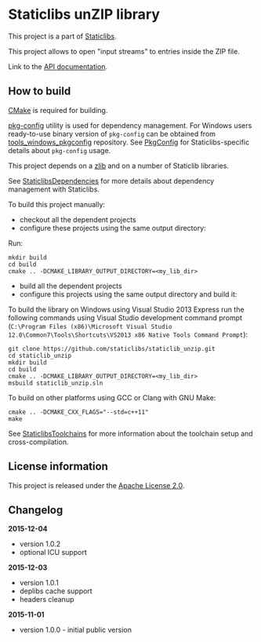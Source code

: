 Staticlibs unZIP library
========================

This project is a part of [Staticlibs](http://staticlibs.net/).

This project allows to open "input streams" to entries inside the ZIP file.

Link to the [API documentation](http://staticlibs.net/staticlib_unzip/docs/html/namespacestaticlib_1_1unzip.html).

How to build
------------

[CMake](http://cmake.org/) is required for building.

[pkg-config](http://www.freedesktop.org/wiki/Software/pkg-config/) utility is used for dependency management.
For Windows users ready-to-use binary version of `pkg-config` can be obtained from [tools_windows_pkgconfig](https://github.com/staticlibs/tools_windows_pkgconfig) repository.
See [PkgConfig](https://github.com/staticlibs/wiki/wiki/PkgConfig) for Staticlibs-specific details about `pkg-config` usage.

This project depends on a [zlib](https://github.com/madler/zlib) and on a number of Staticlib libraries.

See [StaticlibsDependencies](https://github.com/staticlibs/wiki/wiki/StaticlibsDependencies) for more 
details about dependency management with Staticlibs.

To build this project manually:

 * checkout all the dependent projects
 * configure these projects using the same output directory:

Run:

    mkdir build
    cd build
    cmake .. -DCMAKE_LIBRARY_OUTPUT_DIRECTORY=<my_lib_dir>

 * build all the dependent projects
 * configure this projects using the same output directory and build it:

To build the library on Windows using Visual Studio 2013 Express run the following commands using
Visual Studio development command prompt 
(`C:\Program Files (x86)\Microsoft Visual Studio 12.0\Common7\Tools\Shortcuts\VS2013 x86 Native Tools Command Prompt`):

    git clone https://github.com/staticlibs/staticlib_unzip.git
    cd staticlib_unzip
    mkdir build
    cd build
    cmake .. -DCMAKE_LIBRARY_OUTPUT_DIRECTORY=<my_lib_dir>
    msbuild staticlib_unzip.sln

To build on other platforms using GCC or Clang with GNU Make:

    cmake .. -DCMAKE_CXX_FLAGS="--std=c++11"
    make

See [StaticlibsToolchains](https://github.com/staticlibs/wiki/wiki/StaticlibsToolchains) for 
more information about the toolchain setup and cross-compilation.

License information
-------------------

This project is released under the [Apache License 2.0](http://www.apache.org/licenses/LICENSE-2.0).

Changelog
---------

**2015-12-04**

 * version 1.0.2
 * optional ICU support

**2015-12-03**

 * version 1.0.1
 * deplibs cache support
 * headers cleanup

**2015-11-01**

 * version 1.0.0 - initial public version

